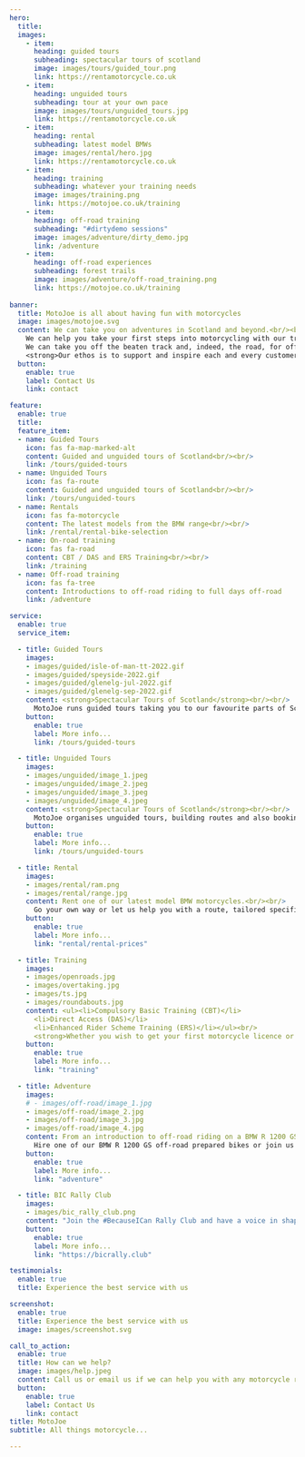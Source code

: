 ```yaml
---
hero:
  title: 
  images: 
    - item:
      heading: guided tours
      subheading: spectacular tours of scotland
      image: images/tours/guided_tour.png
      link: https://rentamotorcycle.co.uk
    - item:
      heading: unguided tours
      subheading: tour at your own pace
      image: images/tours/unguided_tours.jpg
      link: https://rentamotorcycle.co.uk
    - item:
      heading: rental
      subheading: latest model BMWs
      image: images/rental/hero.jpg
      link: https://rentamotorcycle.co.uk
    - item:
      heading: training
      subheading: whatever your training needs
      image: images/training.png
      link: https://motojoe.co.uk/training
    - item:
      heading: off-road training
      subheading: "#dirtydemo sessions"
      image: images/adventure/dirty_demo.jpg
      link: /adventure
    - item:
      heading: off-road experiences
      subheading: forest trails
      image: images/adventure/off-road_training.png
      link: https://motojoe.co.uk/training
  
banner:
  title: MotoJoe is all about having fun with motorcycles
  image: images/motojoe.svg
  content: We can take you on adventures in Scotland and beyond.<br/><br/> 
    We can help you take your first steps into motorcycling with our training.<br/><br/>
    We can take you off the beaten track and, indeed, the road, for off-road experiences.<br/><br/>
    <strong>Our ethos is to support and inspire each and every customer.</strong><br/><br/>From helping you gain the skills and experience to get the most out of your time on a motorcycle to sharing our passion and enthusiasm for touring Scotland by motorcycle.
  button:
    enable: true
    label: Contact Us
    link: contact

feature:
  enable: true
  title: 
  feature_item:
  - name: Guided Tours
    icon: fas fa-map-marked-alt
    content: Guided and unguided tours of Scotland<br/><br/>
    link: /tours/guided-tours
  - name: Unguided Tours
    icon: fas fa-route
    content: Guided and unguided tours of Scotland<br/><br/>
    link: /tours/unguided-tours
  - name: Rentals
    icon: fas fa-motorcycle
    content: The latest models from the BMW range<br/><br/>
    link: /rental/rental-bike-selection
  - name: On-road training
    icon: fas fa-road
    content: CBT / DAS and ERS Training<br/><br/>
    link: /training
  - name: Off-road training
    icon: fas fa-tree
    content: Introductions to off-road riding to full days off-road
    link: /adventure

service:
  enable: true
  service_item:

  - title: Guided Tours
    images:
    - images/guided/isle-of-man-tt-2022.gif
    - images/guided/speyside-2022.gif
    - images/guided/glenelg-jul-2022.gif
    - images/guided/glenelg-sep-2022.gif
    content: <strong>Spectacular Tours of Scotland</strong><br/><br/>
      MotoJoe runs guided tours taking you to our favourite parts of Scotland and, occasionally, beyond.
    button:
      enable: true
      label: More info...
      link: /tours/guided-tours

  - title: Unguided Tours
    images:
    - images/unguided/image_1.jpeg
    - images/unguided/image_2.jpeg
    - images/unguided/image_3.jpeg
    - images/unguided/image_4.jpeg
    content: <strong>Spectacular Tours of Scotland</strong><br/><br/>
      MotoJoe organises unguided tours, building routes and also booking accommodation, if required, tailoring a trip to your specific requirements.
    button:
      enable: true
      label: More info...
      link: /tours/unguided-tours

  - title: Rental
    images:
    - images/rental/ram.png
    - images/rental/range.jpg
    content: Rent one of our latest model BMW motorcycles.<br/><br/>
      Go your own way or let us help you with a route, tailored specifically to your needs.
    button:
      enable: true
      label: More info...
      link: "rental/rental-prices"

  - title: Training
    images:
    - images/openroads.jpg
    - images/overtaking.jpg
    - images/ts.jpg
    - images/roundabouts.jpg
    content: <ul><li>Compulsory Basic Training (CBT)</li>
      <li>Direct Access (DAS)</li>
      <li>Enhanced Rider Scheme Training (ERS)</li></ul><br/>
      <strong>Whether you wish to get your first motorcycle licence or improve your skills, we can help.</strong>
    button:
      enable: true
      label: More info...
      link: "training"

  - title: Adventure
    images:
    # - images/off-road/image_1.jpg
    - images/off-road/image_2.jpg
    - images/off-road/image_3.jpg
    - images/off-road/image_4.jpg
    content: From an introduction to off-road riding on a BMW R 1200 GS to full days off-road and organised trips.<br/><br/>
      Hire one of our BMW R 1200 GS off-road prepared bikes or join us on your own bike on one of our Forest Trail days.
    button:
      enable: true
      label: More info...
      link: "adventure"

  - title: BIC Rally Club
    images:
    - images/bic_rally_club.png
    content: "Join the #BecauseICan Rally Club and have a voice in shaping off-road riding in Scotland."
    button:
      enable: true
      label: More info...
      link: "https://bicrally.club"

testimonials:
  enable: true
  title: Experience the best service with us

screenshot:
  enable: true
  title: Experience the best service with us
  image: images/screenshot.svg

call_to_action:
  enable: true
  title: How can we help?
  image: images/help.jpeg
  content: Call us or email us if we can help you with any motorcycle related queries.
  button:
    enable: true
    label: Contact Us
    link: contact
title: MotoJoe
subtitle: All things motorcycle...

---
```

